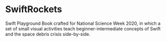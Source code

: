 # SwiftRockets
Swift Playground Book crafted for National Science Week 2020, in which a set of small visual activities teach beginner-intermediate concepts of Swift and the space debris crisis side-by-side.
